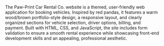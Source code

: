 The Paw-Print Car Rental Co. website is a themed, user-friendly web application for booking vehicles. Inspired by red pandas, it features a warm wood/brown portfolio-style design, a responsive layout, and clearly organized sections for vehicle selection, driver options, billing, and payment. Built with HTML, CSS, and JavaScript, the site includes form validation to ensure a smooth rental experience while showcasing front-end development skills and an appealing, professional aesthetic.
